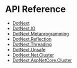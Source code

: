 API Reference
====

* [DotNext](https://www.fuget.org/packages/DotNext/3.2.0/lib/net5.0/)
* [DotNext.IO](https://www.fuget.org/packages/DotNext.IO/3.2.0/lib/net5.0/)
* [DotNext.Metaprogramming](https://www.fuget.org/packages/DotNext.Metaprogramming/3.2.0/lib/net5.0/)
* [DotNext.Reflection](https://www.fuget.org/packages/DotNext.Reflection/3.2.0/lib/net5.0/)
* [DotNext.Threading](https://www.fuget.org/packages/DotNext.Threading/3.2.0/lib/net5.0/)
* [DotNext.Unsafe](https://www.fuget.org/packages/DotNext.Unsafe/3.2.0/lib/net5.0/)
* [DotNext.Net.Cluster](https://www.fuget.org/packages/DotNext.Net.Cluster/3.2.0/lib/net5.0/)
* [DotNext.AspNetCore.Cluster](https://www.fuget.org/packages/DotNext.AspNetCore.Cluster/3.2.0/lib/net5.0/)